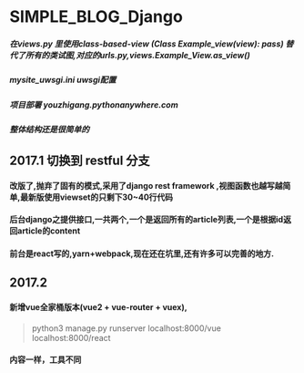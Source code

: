 # SIMPLE_BLOG_Django

##### 在views.py 里使用class-based-view (Class Example_view(view): pass) 替代了所有的类试图,对应的urls.py,views.Example_View.as_view()
##### mysite_uwsgi.ini uwsgi配置
##### 项目部署 youzhigang.pythonanywhere.com
##### 整体结构还是很简单的

##
## 2017.1 切换到 restful 分支
#### 改版了,抛弃了固有的模式,采用了django rest framework ,视图函数也越写越简单,最新版使用viewset的只剩下30~40行代码
#### 后台django之提供接口,一共两个,一个是返回所有的article列表,一个是根据id返回article的content
#### 前台是react写的,yarn+webpack,现在还在坑里,还有许多可以完善的地方.


## 2017.2
#### 新增vue全家桶版本(vue2 + vue-router + vuex),
> python3 manage.py runserver
> localhost:8000/vue  
> localhost:8000/react 
#### 内容一样，工具不同